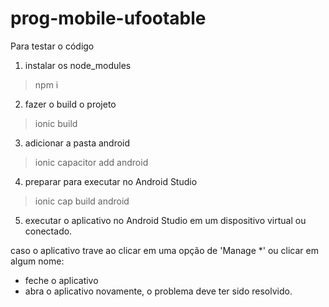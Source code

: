# prog-mobile-ufootable

Para testar o código
1. instalar os node_modules
> npm i
2. fazer o build o projeto
> ionic build
3. adicionar a pasta android
> ionic capacitor add android
4. preparar para executar no Android Studio
> ionic cap build android
5. executar o aplicativo no Android Studio em um dispositivo virtual ou conectado.

caso o aplicativo trave ao clicar em uma opção de 'Manage *' ou clicar em algum nome:
  - feche o aplicativo
  - abra o aplicativo novamente, o problema deve ter sido resolvido.

